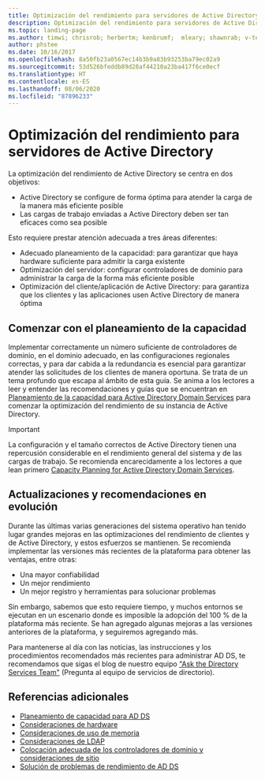 ```yaml
---
title: Optimización del rendimiento para servidores de Active Directory
description: Optimización del rendimiento para servidores de Active Directory
ms.topic: landing-page
ms.author: timwi; chrisrob; herbertm; kenbrumf;  mleary; shawnrab; v-tea
author: phstee
ms.date: 10/16/2017
ms.openlocfilehash: 8a50fb23a0567ec14b3b9a83b93253ba79ec02a9
ms.sourcegitcommit: 53d526bfeddb89d28af44210a23ba417f6ce0ecf
ms.translationtype: HT
ms.contentlocale: es-ES
ms.lasthandoff: 08/06/2020
ms.locfileid: "87896233"
---
```

# <a name="performance-tuning-active-directory-servers"></a>Optimización del rendimiento para servidores de Active Directory

La optimización del rendimiento de Active Directory se centra en dos objetivos:
- Active Directory se configure de forma óptima para atender la carga de la manera más eficiente posible
- Las cargas de trabajo enviadas a Active Directory deben ser tan eficaces como sea posible

Esto requiere prestar atención adecuada a tres áreas diferentes:
- Adecuado planeamiento de la capacidad: para garantizar que haya hardware suficiente para admitir la carga existente
- Optimización del servidor: configurar controladores de dominio para administrar la carga de la forma más eficiente posible
- Optimización del cliente/aplicación de Active Directory: para garantiza que los clientes y las aplicaciones usen Active Directory de manera óptima

## <a name="start-with-capacity-planning"></a>Comenzar con el planeamiento de la capacidad

Implementar correctamente un número suficiente de controladores de dominio, en el dominio adecuado, en las configuraciones regionales correctas, y para dar cabida a la redundancia es esencial para garantizar atender las solicitudes de los clientes de manera oportuna. Se trata de un tema profundo que escapa al ámbito de esta guía. Se anima a los lectores a leer y entender las recomendaciones y guías que se encuentran en [Planeamiento de la capacidad para Active Directory Domain Services](capacity-planning-for-active-directory-domain-services.md) para comenzar la optimización del rendimiento de su instancia de Active Directory.

>[!Important]
> La configuración y el tamaño correctos de Active Directory tienen una repercusión considerable en el rendimiento general del sistema y de las cargas de trabajo. Se recomienda encarecidamente a los lectores a que lean primero [Capacity Planning for Active Directory Domain Services](capacity-planning-for-active-directory-domain-services.md).

## <a name="updates-and-evolving-recommendations"></a>Actualizaciones y recomendaciones en evolución

Durante las últimas varias generaciones del sistema operativo han tenido lugar grandes mejoras en las optimizaciones del rendimiento de clientes y de Active Directory, y estos esfuerzos se mantienen. Se recomienda implementar las versiones más recientes de la plataforma para obtener las ventajas, entre otras:

- Una mayor confiabilidad
- Un mejor rendimiento
- Un mejor registro y herramientas para solucionar problemas

Sin embargo, sabemos que esto requiere tiempo, y muchos entornos se ejecutan en un escenario donde es imposible la adopción del 100 % de la plataforma más reciente. Se han agregado algunas mejoras a las versiones anteriores de la plataforma, y seguiremos agregando más.

Para mantenerse al día con las noticias, las instrucciones y los procedimientos recomendados más recientes para administrar AD DS, te recomendamos que sigas el blog de nuestro equipo ["Ask the Directory Services Team"](https://techcommunity.microsoft.com/t5/Ask-the-Directory-Services-Team/bg-p/AskDS) (Pregunta al equipo de servicios de directorio).

## <a name="additional-references"></a>Referencias adicionales

- [Planeamiento de capacidad para AD DS](capacity-planning-for-active-directory-domain-services.md)
- [Consideraciones de hardware](hardware-considerations.md)
- [Consideraciones de uso de memoria](memory-usage-considerations.md)
- [Consideraciones de LDAP](ldap-considerations.md)
- [Colocación adecuada de los controladores de dominio y consideraciones de sitio](site-definition-considerations.md)
- [Solución de problemas de rendimiento de AD DS](troubleshoot.md)

